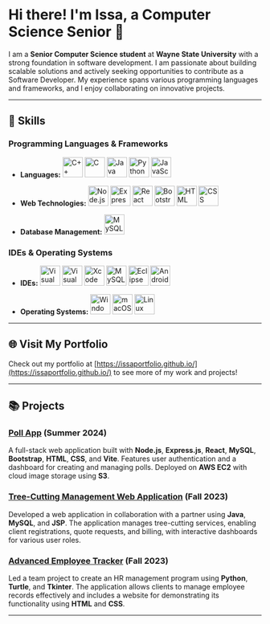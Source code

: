 # Hi there! I'm Issa, a Computer Science Senior 👋

I am a **Senior Computer Science student** at **Wayne State University** with a strong foundation in software development. I am passionate about building scalable solutions and actively seeking opportunities to contribute as a Software Developer. My experience spans various programming languages and frameworks, and I enjoy collaborating on innovative projects.

---

## 🚀 Skills

### Programming Languages & Frameworks
- **Languages:** 
    <img src="https://github.com/user-attachments/assets/d163f9cd-58be-41c4-b34c-f558ddd62992" alt="C++" width="40" height="40"> 
    <img src="https://github.com/user-attachments/assets/2422b4bd-d4a9-4c56-b92f-ebcda4a9da8b" alt="C" width="40" height="40"> 
    <img src="https://github.com/user-attachments/assets/4692f59b-4186-4bcc-8a6f-0ac5c181b844" alt="Java" width="40" height="40"> 
    <img src="https://github.com/user-attachments/assets/84a56a0f-db43-4734-9447-d3f8dc76cf59" alt="Python" width="40" height="40"> 
    <img src="https://github.com/user-attachments/assets/29bccfb8-f0ad-4c30-8bb5-4670417c27f3" alt="JavaScript" width="40" height="40">
  
- **Web Technologies:** 
    <img src="https://github.com/user-attachments/assets/6e298473-375e-4f9f-97d6-48056a1cfad8" alt="Node.js" width="40" height="40"> 
    <img src="https://github.com/user-attachments/assets/299db6d9-125f-46f2-9217-6454c5be9eef" alt="Express.js" width="40" height="40"> 
    <img src="https://github.com/user-attachments/assets/44cc6645-ec79-4b87-8602-dd33101cbb4d" alt="React" width="40" height="40"> 
    <img src="https://github.com/user-attachments/assets/db6177ab-35d9-4798-8998-731588eb0789" alt="Bootstrap" width="40" height="40"> 
    <img src="https://github.com/user-attachments/assets/d4cd2af4-a5cb-4552-941f-77cdd24f4707" alt="HTML" width="40" height="40"> 
    <img src="https://github.com/user-attachments/assets/dfe862ce-e44b-4035-aafa-5693f811ea05" alt="CSS" width="40" height="40">

- **Database Management:** 
    <img src="https://github.com/user-attachments/assets/bc0407b9-1336-4926-ac77-b7f42649c2ac" alt="MySQL" width="40" height="40">



### IDEs & Operating Systems
- **IDEs:** 
    <img src="https://github.com/user-attachments/assets/293ec9d8-580b-47dd-a04d-c2e2b95d1287" alt="Visual Studio Code" width="40" height="40"> 
    <img src="https://github.com/user-attachments/assets/bf824459-6f46-4b57-b5d9-9c59d1e9671c" alt="Visual Studio" width="40" height="40"> 
    <img src="https://github.com/user-attachments/assets/6ff1d556-4274-4b6b-9409-c6330a629456" alt="Xcode" width="40" height="40"> 
    <img src="https://github.com/user-attachments/assets/d6833570-0960-473d-b9ce-cd0848640dcc" alt="MySQL Workbench" width="40" height="40"> 
    <img src="https://github.com/user-attachments/assets/5870a9f3-332d-404b-bbad-6da4f0bba575" alt="Eclipse" width="40" height="40"> 
    <img src="https://github.com/user-attachments/assets/70669454-dc3a-4345-8833-c8e0cba5980e" alt="Android Studio" width="40" height="40">

- **Operating Systems:** 
    <img src="https://github.com/user-attachments/assets/1e789b72-6475-40fe-8f77-006acf789668" alt="Windows" width="40" height="40"> 
    <img src="https://github.com/user-attachments/assets/a87f6719-1b20-4a08-8ae3-b591080be5cb" alt="macOS" width="40" height="40"> 
    <img src="https://github.com/user-attachments/assets/7f303159-665b-4ff9-972b-6bdf6ea2e667" alt="Linux" width="40" height="40">

---

## 🌐 Visit My Portfolio
Check out my portfolio at [https://issaportfolio.github.io/](https://issaportfolio.github.io/) to see more of my work and projects!

---

## 📚 Projects
### [Poll App](https://github.com/IssaPortfolio/Poll-App) (Summer 2024)
A full-stack web application built with **Node.js**, **Express.js**, **React**, **MySQL**, **Bootstrap**, **HTML**, **CSS**, and **Vite**. Features user authentication and a dashboard for creating and managing polls. Deployed on **AWS EC2** with cloud image storage using **S3**.

### [Tree-Cutting Management Web Application](https://github.com/DBMS-Project-1/Part-3) (Fall 2023)
Developed a web application in collaboration with a partner using **Java**, **MySQL**, and **JSP**. The application manages tree-cutting services, enabling client registrations, quote requests, and billing, with interactive dashboards for various user roles.

### [Advanced Employee Tracker](https://github.com/IssaPortfolio/Employee-Tracker) (Fall 2023)
Led a team project to create an HR management program using **Python**, **Turtle**, and **Tkinter**. The application allows clients to manage employee records effectively and includes a website for demonstrating its functionality using **HTML** and **CSS**.

---

<!--
**IssaPortfolio/IssaPortfolio** is a ✨ _special_ ✨ repository because its `README.md` (this file) appears on your GitHub profile.

Here are some ideas to get you started:

- 🔭 I’m currently working on ...
- 🌱 I’m currently learning ...
- 👯 I’m looking to collaborate on ...
- 🤔 I’m looking for help with ...
- 💬 Ask me about ...
- 📫 How to reach me: ...
- 😄 Pronouns: ...
- ⚡ Fun fact: ...
-->
